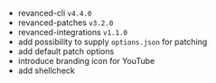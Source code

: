 * revanced-cli `v4.4.0`
* revanced-patches `v3.2.0`
* revanced-integrations `v1.1.0`
* add possibility to supply `options.json` for patching
* add default patch options
* introduce branding icon for YouTube
* add shellcheck
